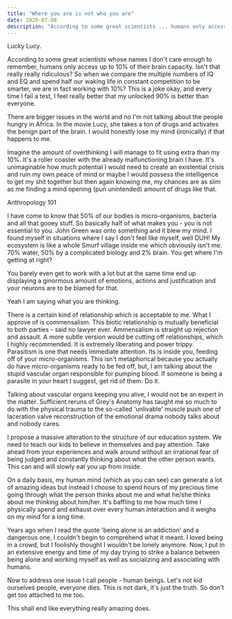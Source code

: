```yaml
---
title: "Where you are is not who you are"
date: 2020-07-08
description: "According to some great scientists ... humans only access up to 10%..."
---
```


Lucky Lucy. 

According to some great scientists whose names I don't care enough to remember, humans only access up to 10% of their brain capacity. Isn't that really really ridiculous? So when we compare the multiple numbers of IQ and EQ  and spend half our waking life in constant competition to be smarter, we are in fact working with 10%? This is a joke okay, and every time I fail a test, I feel really better that my unlocked 90% is better than everyone.

There are bigger issues in the world and no I'm not talking about the people hungry in Africa. In the movie Lucy, she takes a ton of drugs and activates the benign part of the brain. I would honestly lose my mind (ironically) if that happens to me.

Imagine the amount of overthinking I will manage to fit using extra than my 10%. It's a roller coaster with the already malfunctioning brain I have. It's unimaginable how much potential I would need to create an existential crisis and ruin my own peace of mind or maybe I would possess the intelligence to get my shit together but then again knowing me, my chances are as slim as me finding a mind opening (pun unintended) amount of drugs like that.

Anthropology 101

I have come to know that  50% of our bodies is micro-organisms, bacteria and all that gooey stuff. So basically half of what makes you - you is not essential to you. John Green was onto something and it blew my mind. I found myself in situations where I say I don't feel like myself, well DUH! My ecosystem is like a whole Smurf village inside me which obviously isn't me. 70% water, 50% by a complicated biology and 2% brain. You get where I'm getting at right?

You barely even get to work with a lot but at the same time end up displaying a ginormous amount of emotions, actions and justification and your neurons are to be blamed for that.

Yeah I am saying what you are thinking.

There is a certain kind of relationship which is acceptable to me. What I approve of is commensalism. This biotic relationship is mutually beneficial to both parties  - said no lawyer ever. Ammensalism is straight up rejection and assault. A more subtle version would be cutting off relationships, which I highly recommended. It is extremely liberating and power trippy. Parasitism is one that needs immediate attention. Its is inside you, feeding off of your micro-organisms. This isn't metaphorical because you actually do have micro-organisms ready to be fed off, but, I am talking about the stupid vascular organ responsible for pumping blood. If someone is being a parasite in your heart I suggest, get rid of them. Do it.  

Talking about vascular organs keeping you alive, I would not be an expert in the matter. Sufficient reruns of Grey's Anatomy has taught me so much to do with the physical trauma to the so-called 'unlivable' muscle push one of laceration valve reconstruction of the emotional drama nobody talks about and nobody cares. 

I propose a massive alteration to the structure of our education system. We need to teach our kids to believe in themselves and pay attention. Take ahead from your experiences and walk around without an irrational fear of being judged and constantly thinking about what the other person wants. This can and will slowly eat you up from inside.

On a daily basis, my human mind (which as you can see) can generate a lot of amazing ideas but instead I choose to spend hours of my precious time going through what the person thinks about me and what he/she thinks about me thinking about him/her. It's baffling to me how much time I physically spend and exhaust over every human interaction and it weighs on my mind for a long time.

Years ago when I read the quote 'being alone is an addiction' and a dangerous one, I couldn't begin to comprehend what it meant. I loved being in a crowd, but I foolishly thought I wouldn't be lonely anymore. Now, I put in an extensive energy and time of my day trying to strike a balance between being alone and working myself as well as socializing and associating with humans.

Now to address one issue I call people - human beings. Let's not kid ourselves people, everyone dies. This is not dark, it's just the truth. So don't get too attached to me too.

This shall end like everything really amazing does.